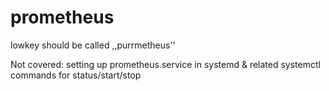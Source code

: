 # prometheus
lowkey should be called ,,purrmetheus''

Not covered: setting up prometheus.service in systemd & related systemctl commands for status/start/stop 
